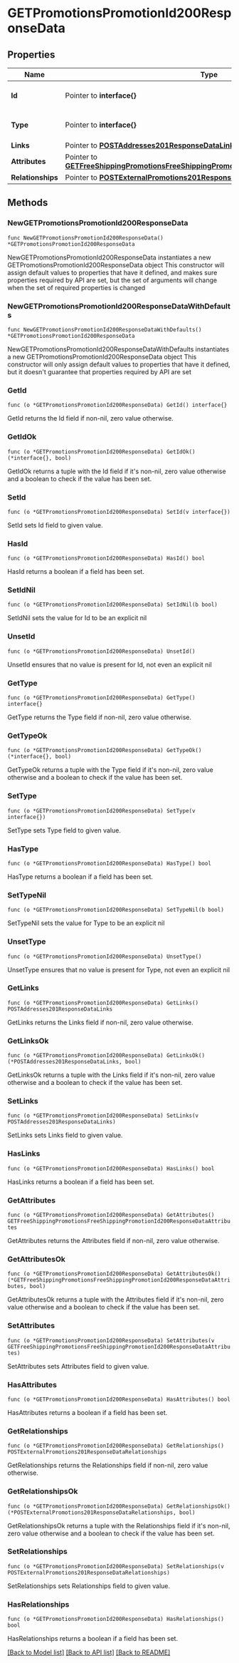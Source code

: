 # GETPromotionsPromotionId200ResponseData

## Properties

Name | Type | Description | Notes
------------ | ------------- | ------------- | -------------
**Id** | Pointer to **interface{}** | The resource&#39;s id | [optional] 
**Type** | Pointer to **interface{}** | The resource&#39;s type | [optional] 
**Links** | Pointer to [**POSTAddresses201ResponseDataLinks**](POSTAddresses201ResponseDataLinks.md) |  | [optional] 
**Attributes** | Pointer to [**GETFreeShippingPromotionsFreeShippingPromotionId200ResponseDataAttributes**](GETFreeShippingPromotionsFreeShippingPromotionId200ResponseDataAttributes.md) |  | [optional] 
**Relationships** | Pointer to [**POSTExternalPromotions201ResponseDataRelationships**](POSTExternalPromotions201ResponseDataRelationships.md) |  | [optional] 

## Methods

### NewGETPromotionsPromotionId200ResponseData

`func NewGETPromotionsPromotionId200ResponseData() *GETPromotionsPromotionId200ResponseData`

NewGETPromotionsPromotionId200ResponseData instantiates a new GETPromotionsPromotionId200ResponseData object
This constructor will assign default values to properties that have it defined,
and makes sure properties required by API are set, but the set of arguments
will change when the set of required properties is changed

### NewGETPromotionsPromotionId200ResponseDataWithDefaults

`func NewGETPromotionsPromotionId200ResponseDataWithDefaults() *GETPromotionsPromotionId200ResponseData`

NewGETPromotionsPromotionId200ResponseDataWithDefaults instantiates a new GETPromotionsPromotionId200ResponseData object
This constructor will only assign default values to properties that have it defined,
but it doesn't guarantee that properties required by API are set

### GetId

`func (o *GETPromotionsPromotionId200ResponseData) GetId() interface{}`

GetId returns the Id field if non-nil, zero value otherwise.

### GetIdOk

`func (o *GETPromotionsPromotionId200ResponseData) GetIdOk() (*interface{}, bool)`

GetIdOk returns a tuple with the Id field if it's non-nil, zero value otherwise
and a boolean to check if the value has been set.

### SetId

`func (o *GETPromotionsPromotionId200ResponseData) SetId(v interface{})`

SetId sets Id field to given value.

### HasId

`func (o *GETPromotionsPromotionId200ResponseData) HasId() bool`

HasId returns a boolean if a field has been set.

### SetIdNil

`func (o *GETPromotionsPromotionId200ResponseData) SetIdNil(b bool)`

 SetIdNil sets the value for Id to be an explicit nil

### UnsetId
`func (o *GETPromotionsPromotionId200ResponseData) UnsetId()`

UnsetId ensures that no value is present for Id, not even an explicit nil
### GetType

`func (o *GETPromotionsPromotionId200ResponseData) GetType() interface{}`

GetType returns the Type field if non-nil, zero value otherwise.

### GetTypeOk

`func (o *GETPromotionsPromotionId200ResponseData) GetTypeOk() (*interface{}, bool)`

GetTypeOk returns a tuple with the Type field if it's non-nil, zero value otherwise
and a boolean to check if the value has been set.

### SetType

`func (o *GETPromotionsPromotionId200ResponseData) SetType(v interface{})`

SetType sets Type field to given value.

### HasType

`func (o *GETPromotionsPromotionId200ResponseData) HasType() bool`

HasType returns a boolean if a field has been set.

### SetTypeNil

`func (o *GETPromotionsPromotionId200ResponseData) SetTypeNil(b bool)`

 SetTypeNil sets the value for Type to be an explicit nil

### UnsetType
`func (o *GETPromotionsPromotionId200ResponseData) UnsetType()`

UnsetType ensures that no value is present for Type, not even an explicit nil
### GetLinks

`func (o *GETPromotionsPromotionId200ResponseData) GetLinks() POSTAddresses201ResponseDataLinks`

GetLinks returns the Links field if non-nil, zero value otherwise.

### GetLinksOk

`func (o *GETPromotionsPromotionId200ResponseData) GetLinksOk() (*POSTAddresses201ResponseDataLinks, bool)`

GetLinksOk returns a tuple with the Links field if it's non-nil, zero value otherwise
and a boolean to check if the value has been set.

### SetLinks

`func (o *GETPromotionsPromotionId200ResponseData) SetLinks(v POSTAddresses201ResponseDataLinks)`

SetLinks sets Links field to given value.

### HasLinks

`func (o *GETPromotionsPromotionId200ResponseData) HasLinks() bool`

HasLinks returns a boolean if a field has been set.

### GetAttributes

`func (o *GETPromotionsPromotionId200ResponseData) GetAttributes() GETFreeShippingPromotionsFreeShippingPromotionId200ResponseDataAttributes`

GetAttributes returns the Attributes field if non-nil, zero value otherwise.

### GetAttributesOk

`func (o *GETPromotionsPromotionId200ResponseData) GetAttributesOk() (*GETFreeShippingPromotionsFreeShippingPromotionId200ResponseDataAttributes, bool)`

GetAttributesOk returns a tuple with the Attributes field if it's non-nil, zero value otherwise
and a boolean to check if the value has been set.

### SetAttributes

`func (o *GETPromotionsPromotionId200ResponseData) SetAttributes(v GETFreeShippingPromotionsFreeShippingPromotionId200ResponseDataAttributes)`

SetAttributes sets Attributes field to given value.

### HasAttributes

`func (o *GETPromotionsPromotionId200ResponseData) HasAttributes() bool`

HasAttributes returns a boolean if a field has been set.

### GetRelationships

`func (o *GETPromotionsPromotionId200ResponseData) GetRelationships() POSTExternalPromotions201ResponseDataRelationships`

GetRelationships returns the Relationships field if non-nil, zero value otherwise.

### GetRelationshipsOk

`func (o *GETPromotionsPromotionId200ResponseData) GetRelationshipsOk() (*POSTExternalPromotions201ResponseDataRelationships, bool)`

GetRelationshipsOk returns a tuple with the Relationships field if it's non-nil, zero value otherwise
and a boolean to check if the value has been set.

### SetRelationships

`func (o *GETPromotionsPromotionId200ResponseData) SetRelationships(v POSTExternalPromotions201ResponseDataRelationships)`

SetRelationships sets Relationships field to given value.

### HasRelationships

`func (o *GETPromotionsPromotionId200ResponseData) HasRelationships() bool`

HasRelationships returns a boolean if a field has been set.


[[Back to Model list]](../README.md#documentation-for-models) [[Back to API list]](../README.md#documentation-for-api-endpoints) [[Back to README]](../README.md)


